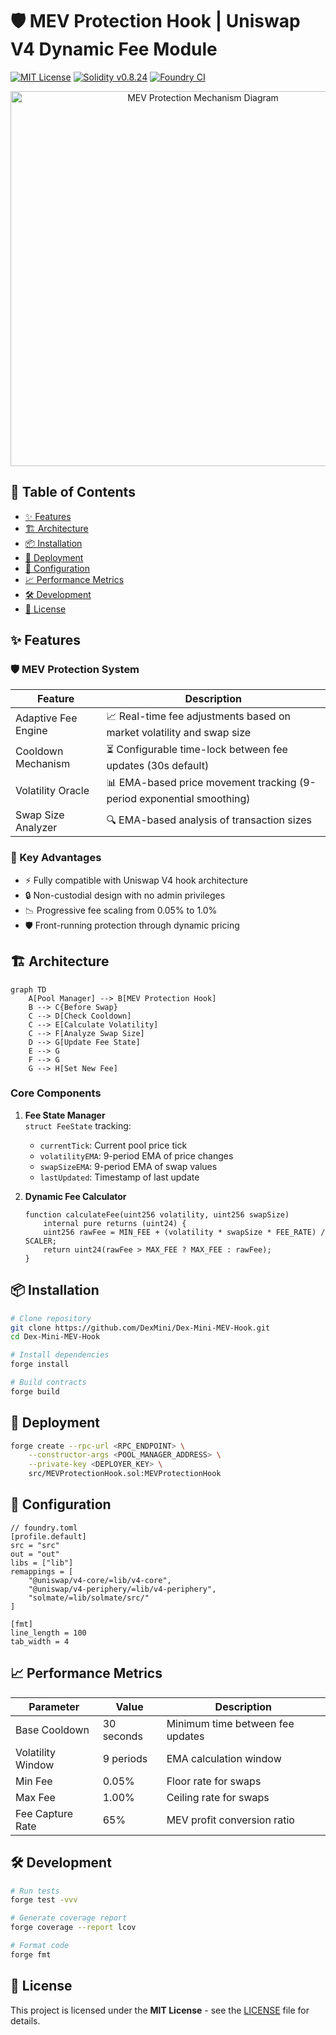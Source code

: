 # 🛡️ MEV Protection Hook | Uniswap V4 Dynamic Fee Module

[![MIT License](https://img.shields.io/badge/License-MIT-green.svg)](LICENSE)
[![Solidity v0.8.24](https://img.shields.io/badge/Solidity-0.8.24-blue.svg)](https://soliditylang.org)
[![Foundry CI](https://github.com/DexMini/Dex-Mini-MEV-Hook/actions/workflows/ci.yml/badge.svg)](https://github.com/DexMini/Dex-Mini-MEV-Hook/actions)

<div align="center">
  <img src="https://raw.githubusercontent.com/DexMini/Dex-Mini-MEV-Hook/main/assets/protection-hook-diagram.png" width="600" alt="MEV Protection Mechanism Diagram">
</div>

## 📖 Table of Contents
- [✨ Features](#-features)
- [🏗️ Architecture](#%EF%B8%8F-architecture)
- [📦 Installation](#-installation)
- [🚀 Deployment](#-deployment)
- [🔧 Configuration](#-configuration)
- [📈 Performance Metrics](#-performance-metrics)
- [🛠️ Development](#%EF%B8%8F-development)
- [📜 License](#-license)

## ✨ Features
### 🛡️ MEV Protection System
| Feature                | Description                                                                 |
|------------------------|-----------------------------------------------------------------------------|
| Adaptive Fee Engine    | 📈 Real-time fee adjustments based on market volatility and swap size       |
| Cooldown Mechanism      | ⏳ Configurable time-lock between fee updates (30s default)                |
| Volatility Oracle       | 📊 EMA-based price movement tracking (9-period exponential smoothing)     |
| Swap Size Analyzer      | 🔍 EMA-based analysis of transaction sizes                                  |

### 🚀 Key Advantages
- ⚡ Fully compatible with Uniswap V4 hook architecture
- 🔒 Non-custodial design with no admin privileges
- 📉 Progressive fee scaling from 0.05% to 1.0%
- 🛡️ Front-running protection through dynamic pricing

## 🏗️ Architecture

```mermaid
graph TD
    A[Pool Manager] --> B[MEV Protection Hook]
    B --> C{Before Swap}
    C --> D[Check Cooldown]
    C --> E[Calculate Volatility]
    C --> F[Analyze Swap Size]
    D --> G[Update Fee State]
    E --> G
    F --> G
    G --> H[Set New Fee]
```

### Core Components
1. **Fee State Manager**  
   `struct FeeState` tracking:
   - `currentTick`: Current pool price tick
   - `volatilityEMA`: 9-period EMA of price changes
   - `swapSizeEMA`: 9-period EMA of swap values
   - `lastUpdated`: Timestamp of last update

2. **Dynamic Fee Calculator**  
   ```solidity
   function calculateFee(uint256 volatility, uint256 swapSize) 
       internal pure returns (uint24) {
       uint256 rawFee = MIN_FEE + (volatility * swapSize * FEE_RATE) / SCALER;
       return uint24(rawFee > MAX_FEE ? MAX_FEE : rawFee);
   }
   ```

## 📦 Installation
```bash
# Clone repository
git clone https://github.com/DexMini/Dex-Mini-MEV-Hook.git
cd Dex-Mini-MEV-Hook

# Install dependencies
forge install

# Build contracts
forge build
```

## 🚀 Deployment
```bash
forge create --rpc-url <RPC_ENDPOINT> \
    --constructor-args <POOL_MANAGER_ADDRESS> \
    --private-key <DEPLOYER_KEY> \
    src/MEVProtectionHook.sol:MEVProtectionHook
```

## 🔧 Configuration
```solidity
// foundry.toml
[profile.default]
src = "src"
out = "out"
libs = ["lib"]
remappings = [
    "@uniswap/v4-core/=lib/v4-core",
    "@uniswap/v4-periphery/=lib/v4-periphery",
    "solmate/=lib/solmate/src/"
]

[fmt]
line_length = 100
tab_width = 4
```

## 📈 Performance Metrics
| Parameter               | Value       | Description                          |
|-------------------------|-------------|--------------------------------------|
| Base Cooldown           | 30 seconds  | Minimum time between fee updates     |
| Volatility Window       | 9 periods   | EMA calculation window               |
| Min Fee                 | 0.05%       | Floor rate for swaps                 |
| Max Fee                 | 1.00%       | Ceiling rate for swaps               |
| Fee Capture Rate        | 65%         | MEV profit conversion ratio          |

## 🛠️ Development
```bash
# Run tests
forge test -vvv

# Generate coverage report
forge coverage --report lcov

# Format code
forge fmt
```

## 📜 License
This project is licensed under the **MIT License** - see the [LICENSE](LICENSE) file for details.
